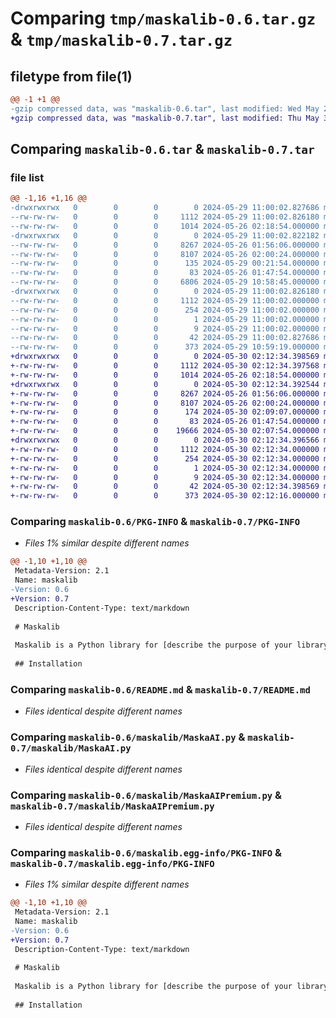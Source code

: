# Comparing `tmp/maskalib-0.6.tar.gz` & `tmp/maskalib-0.7.tar.gz`

## filetype from file(1)

```diff
@@ -1 +1 @@
-gzip compressed data, was "maskalib-0.6.tar", last modified: Wed May 29 11:00:02 2024, max compression
+gzip compressed data, was "maskalib-0.7.tar", last modified: Thu May 30 02:12:34 2024, max compression
```

## Comparing `maskalib-0.6.tar` & `maskalib-0.7.tar`

### file list

```diff
@@ -1,16 +1,16 @@
-drwxrwxrwx   0        0        0        0 2024-05-29 11:00:02.827686 maskalib-0.6/
--rw-rw-rw-   0        0        0     1112 2024-05-29 11:00:02.826180 maskalib-0.6/PKG-INFO
--rw-rw-rw-   0        0        0     1014 2024-05-26 02:18:54.000000 maskalib-0.6/README.md
-drwxrwxrwx   0        0        0        0 2024-05-29 11:00:02.822182 maskalib-0.6/maskalib/
--rw-rw-rw-   0        0        0     8267 2024-05-26 01:56:06.000000 maskalib-0.6/maskalib/MaskaAI.py
--rw-rw-rw-   0        0        0     8107 2024-05-26 02:00:24.000000 maskalib-0.6/maskalib/MaskaAIPremium.py
--rw-rw-rw-   0        0        0      135 2024-05-29 00:21:54.000000 maskalib-0.6/maskalib/__init__.py
--rw-rw-rw-   0        0        0       83 2024-05-26 01:47:54.000000 maskalib-0.6/maskalib/main.py
--rw-rw-rw-   0        0        0     6806 2024-05-29 10:58:45.000000 maskalib-0.6/maskalib/ps99invest.py
-drwxrwxrwx   0        0        0        0 2024-05-29 11:00:02.826180 maskalib-0.6/maskalib.egg-info/
--rw-rw-rw-   0        0        0     1112 2024-05-29 11:00:02.000000 maskalib-0.6/maskalib.egg-info/PKG-INFO
--rw-rw-rw-   0        0        0      254 2024-05-29 11:00:02.000000 maskalib-0.6/maskalib.egg-info/SOURCES.txt
--rw-rw-rw-   0        0        0        1 2024-05-29 11:00:02.000000 maskalib-0.6/maskalib.egg-info/dependency_links.txt
--rw-rw-rw-   0        0        0        9 2024-05-29 11:00:02.000000 maskalib-0.6/maskalib.egg-info/top_level.txt
--rw-rw-rw-   0        0        0       42 2024-05-29 11:00:02.827686 maskalib-0.6/setup.cfg
--rw-rw-rw-   0        0        0      373 2024-05-29 10:59:19.000000 maskalib-0.6/setup.py
+drwxrwxrwx   0        0        0        0 2024-05-30 02:12:34.398569 maskalib-0.7/
+-rw-rw-rw-   0        0        0     1112 2024-05-30 02:12:34.397568 maskalib-0.7/PKG-INFO
+-rw-rw-rw-   0        0        0     1014 2024-05-26 02:18:54.000000 maskalib-0.7/README.md
+drwxrwxrwx   0        0        0        0 2024-05-30 02:12:34.392544 maskalib-0.7/maskalib/
+-rw-rw-rw-   0        0        0     8267 2024-05-26 01:56:06.000000 maskalib-0.7/maskalib/MaskaAI.py
+-rw-rw-rw-   0        0        0     8107 2024-05-26 02:00:24.000000 maskalib-0.7/maskalib/MaskaAIPremium.py
+-rw-rw-rw-   0        0        0      174 2024-05-30 02:09:07.000000 maskalib-0.7/maskalib/__init__.py
+-rw-rw-rw-   0        0        0       83 2024-05-26 01:47:54.000000 maskalib-0.7/maskalib/main.py
+-rw-rw-rw-   0        0        0    19666 2024-05-30 02:07:54.000000 maskalib-0.7/maskalib/ps99invest.py
+drwxrwxrwx   0        0        0        0 2024-05-30 02:12:34.396566 maskalib-0.7/maskalib.egg-info/
+-rw-rw-rw-   0        0        0     1112 2024-05-30 02:12:34.000000 maskalib-0.7/maskalib.egg-info/PKG-INFO
+-rw-rw-rw-   0        0        0      254 2024-05-30 02:12:34.000000 maskalib-0.7/maskalib.egg-info/SOURCES.txt
+-rw-rw-rw-   0        0        0        1 2024-05-30 02:12:34.000000 maskalib-0.7/maskalib.egg-info/dependency_links.txt
+-rw-rw-rw-   0        0        0        9 2024-05-30 02:12:34.000000 maskalib-0.7/maskalib.egg-info/top_level.txt
+-rw-rw-rw-   0        0        0       42 2024-05-30 02:12:34.398569 maskalib-0.7/setup.cfg
+-rw-rw-rw-   0        0        0      373 2024-05-30 02:12:16.000000 maskalib-0.7/setup.py
```

### Comparing `maskalib-0.6/PKG-INFO` & `maskalib-0.7/PKG-INFO`

 * *Files 1% similar despite different names*

```diff
@@ -1,10 +1,10 @@
 Metadata-Version: 2.1
 Name: maskalib
-Version: 0.6
+Version: 0.7
 Description-Content-Type: text/markdown
 
 # Maskalib
 
 Maskalib is a Python library for [describe the purpose of your library].
 
 ## Installation
```

### Comparing `maskalib-0.6/README.md` & `maskalib-0.7/README.md`

 * *Files identical despite different names*

### Comparing `maskalib-0.6/maskalib/MaskaAI.py` & `maskalib-0.7/maskalib/MaskaAI.py`

 * *Files identical despite different names*

### Comparing `maskalib-0.6/maskalib/MaskaAIPremium.py` & `maskalib-0.7/maskalib/MaskaAIPremium.py`

 * *Files identical despite different names*

### Comparing `maskalib-0.6/maskalib.egg-info/PKG-INFO` & `maskalib-0.7/maskalib.egg-info/PKG-INFO`

 * *Files 1% similar despite different names*

```diff
@@ -1,10 +1,10 @@
 Metadata-Version: 2.1
 Name: maskalib
-Version: 0.6
+Version: 0.7
 Description-Content-Type: text/markdown
 
 # Maskalib
 
 Maskalib is a Python library for [describe the purpose of your library].
 
 ## Installation
```

